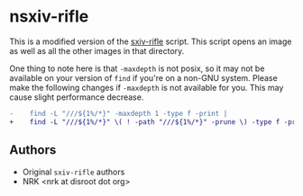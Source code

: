 # nsxiv-rifle

This is a modified version of the
[sxiv-rifle](https://github.com/ranger/ranger/blob/master/examples/rifle_sxiv.sh) script.
This script opens an image as well as all the other images in that directory.

One thing to note here is that `-maxdepth` is not posix, so it may not be available
on your version of `find` if you're on a non-GNU system. Please make the following
changes if `-maxdepth` is not available for you. This may cause slight performance
decrease.

```diff
-    find -L "///${1%/*}" -maxdepth 1 -type f -print |
+    find -L "///${1%/*}" \( ! -path "///${1%/*}" -prune \) -type f -print |
```

## Authors

* Original `sxiv-rifle` authors
* NRK \<nrk at disroot dot org>
